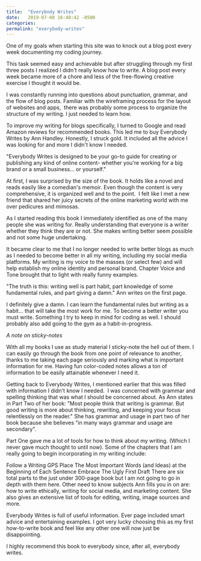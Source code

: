 ```yaml
---
title:  "Everybody Writes"
date:   2019-07-08 16:48:42 -0500
categories: 
permalink: "everybody-writes"
---
```

One of my goals when starting this site was to knock out a blog post every week documenting my coding journey.

This task seemed easy and achievable but after struggling through my first three posts I realized I didn't really know how to write. A blog post every week became more of a chore and less of the free-flowing creative exercise I thought it would be.

I was constantly running into questions about punctuation, grammar, and the flow of blog posts. Familiar with the wireframing process for the layout of websites and apps,  there was probably some process to organize the structure of my writing. I just needed to learn how.

To improve my writing for blogs specifically, I turned to Google and read Amazon reviews for recommended books. This led me to buy Everybody Writes by Ann Handley. Honestly, I struck gold. It included all the advice I was looking for and more I didn't know I needed.

"Everybody Writes is designed to be your go-to guide for creating or publishing any kind of online content- whether you're working for a big brand or a small business... or yourself."

At first, I was surprised by the size of the book. It holds like a novel and reads easily like a comedian's memoir. Even though the content is very comprehensive, it is organized well and to the point.  I felt like I met a new friend that shared her juicy secrets of the online marketing world with me over pedicures and mimosas.

As I started reading this book I immediately identified as one of the many people she was writing for. Really understanding that everyone is a writer whether they think they are or not. She makes writing better seem possible and not some huge undertaking.

It became clear to me that I no longer needed to write better blogs as much as I needed to become better in all my writing, including my social media platforms. My writing is my voice to the masses (or select few) and will help establish my online identity and personal brand. Chapter Voice and Tone brought that to light with really funny examples.

"The truth is this: writing well is part habit, part knowledge of some fundamental rules, and part giving a damn." Ann writes on the first page.

I definitely give a damn. I can learn the fundamental rules but writing as a habit... that will take the most work for me. To become a better writer you must write. Something I try to keep in mind for coding as well. I should probably also add going to the gym as a habit-in-progress.

*A note on sticky-notes*

With all my books I use as study material I sticky-note the hell out of them. I can easily go through the book from one point of relevance to another, thanks to me taking each page seriously and marking what is important information for me. Having fun color-coded notes allows a ton of information to be easily attainable whenever I need it.

Getting back to Everybody Writes, I mentioned earlier that this was filled with information I didn't know I needed.  I was concerned with grammar and spelling thinking that was what I should be concerned about. As Ann states in Part Two of her book: "Most people think that writing is grammar. But good writing is more about thinking, rewriting, and keeping your focus relentlessly on the reader." She has grammar and usage in part two of her book because she believes "in many ways grammar and usage are secondary".

Part One gave me a lot of tools for how to think about my writing. (Which I never gave much thought to until now). Some of the chapters that I am really going to begin incorporating in my writing include:

Follow a Writing GPS
Place The Most Important Words (and Ideas) at the Beginning of Each Sentence
Embrace The Ugly First Draft
There are six total parts to the just under 300-page book but I am not going to go in depth with them here. Other need to know subjects Ann fills you in on are: how to write ethically, writing for social media, and marketing content. She also gives an extensive list of tools for editing, writing, image sources and more.

Everybody Writes is full of useful information. Ever page included smart advice and entertaining examples. I got very lucky choosing this as my first how-to-write book and feel like any other one will now just be disappointing.

I highly recommend this book to everybody since, after all, everybody writes.